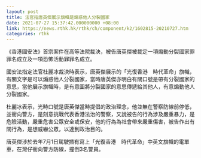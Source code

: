 ```yaml
---
layout: post
title: 法官指唐英傑展示旗幟是煽惑他人分裂國家
date: 2021-07-27 15:37:42.000000000 +08:00
link: https://news.rthk.hk/rthk/ch/component/k2/1602815-20210727.htm
categories: rthk
---
```


《香港國安法》首宗案件在高等法院裁決，被告唐英傑被裁定一項煽動分裂國家罪罪名成立及一項恐怖活動罪罪名成立。

國安法指定法官杜麗冰裁決時表示，唐英傑展示的「光復香港　時代革命」旗幟，有關文字是可以煽惑他人分裂國家，當時唐英傑亦明白有關口號是帶有分裂國家的意思，當他展示旗幟時，是有意圖將分裂國家的意思傳遞給其他人，有意煽動他人分裂國家。

杜麗冰表示，光時口號是唐英傑當時提倡的政治理念，他並無在警察防線前停低，並衝向警方，是刻意挑戰代表香港法治的警察，又說被告的行為涉及嚴重暴力，是危險活動，嚴重危害公眾安全或保安，他的行為為社會帶來嚴重傷害，被告作出有關行為，是想威嚇公眾，以達到政治目的。

唐英傑涉於去年7月1日駕駛插有寫上「光復香港　時代革命」中英文旗幟的電單車，在灣仔衝向警方防線，撞倒3名警員。
